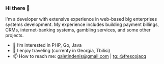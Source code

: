### Hi there 👋

I'm a developer with extensive experience in web-based big enterprises systems development. My experience includes building payment billings, CRMs, internet-banking systems, gambling services, and some other projects.

- 🔭 I’m interested in PHP, Go, Java
- 🌱 I enjoy traveling (currenty in Georgia, Tbilisi)
- 📫 How to reach me: galetindenis@gmail.com | [tg: @frescojacq](https://t.me/frescojacq)

